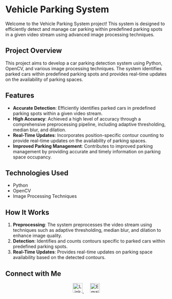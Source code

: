 # Vehicle Parking System

Welcome to the Vehicle Parking System project! This system is designed to efficiently detect and manage car parking within predefined parking spots in a given video stream using advanced image processing techniques.

## Project Overview

This project aims to develop a car parking detection system using Python, OpenCV, and various image processing techniques. The system identifies parked cars within predefined parking spots and provides real-time updates on the availability of parking spaces.

## Features

- **Accurate Detection**: Efficiently identifies parked cars in predefined parking spots within a given video stream.
- **High Accuracy**: Achieved a high level of accuracy through a comprehensive preprocessing pipeline, including adaptive thresholding, median blur, and dilation.
- **Real-Time Updates**: Incorporates position-specific contour counting to provide real-time updates on the availability of parking spaces.
- **Improved Parking Management**: Contributes to improved parking management by providing accurate and timely information on parking space occupancy.

## Technologies Used

- Python
- OpenCV
- Image Processing Techniques

## How It Works

1. **Preprocessing**: The system preprocesses the video stream using techniques such as adaptive thresholding, median blur, and dilation to enhance image quality.
2. **Detection**: Identifies and counts contours specific to parked cars within predefined parking spots.
3. **Real-Time Updates**: Provides real-time updates on parking space availability based on the detected contours.

## Connect with Me

<p align="center">
  <a href="https://www.linkedin.com/in/abhigna-narra-05873b231/" target="_blank">
    <img height="30" src="https://img.shields.io/badge/LinkedIn-0077B5?style=for-the-badge&logo=linkedin&logoColor=white" alt="LinkedIn">
  </a>
  &nbsp;&nbsp;&nbsp;&nbsp;
  <a href="mailto:narraabhigna@gmail.com" target="_blank">
    <img height="30" src="https://img.shields.io/badge/Email-D14836?style=for-the-badge&logo=gmail&logoColor=white" alt="Email">
  </a>
</p>
